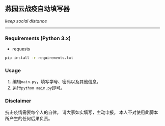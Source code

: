 ## 燕园云战疫自动填写器

*keep social distance*

-----

### Requirements (Python 3.x)

- requests

```bash
pip install -r requirements.txt
```
  
### Usage

1. 编辑`main.py`，填写学号、密码以及其他信息。
2. 运行`python main.py`即可。


### Disclaimer 

抗击疫情需要每个人的自律。
请大家如实填写，主动申报。
本人不对使用此脚本所产生的任何后果负责。